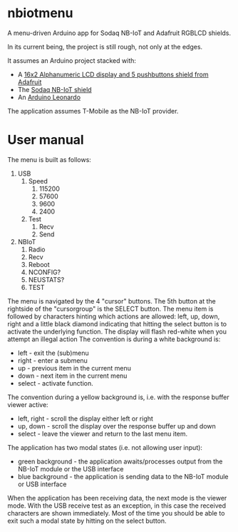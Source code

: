 # nbiotmenu

A menu-driven Arduino app for Sodaq NB-IoT and Adafruit RGBLCD shields.

In its current being, the project is still rough, not only at the edges.

It assumes an Arduino project stacked with:

* A [16x2 Alphanumeric LCD display and 5 pushbuttons shield from Adafruit](https://www.adafruit.com/product/716)
* The [Sodaq NB-IoT shield](https://shop.sodaq.com/nl/nb-iot-shield-deluxe-single-band-5-of-band-28.html)
* An [Arduino Leonardo](https://store.arduino.cc/arduino-leonardo-with-headers)

The application assumes T-Mobile as the NB-IoT provider.

# User manual

The menu is built as follows:

1. USB 
    1. Speed
       1. 115200
       2. 57600
       3. 9600
       4. 2400
    2. Test
       1. Recv
       2. Send
2. NBIoT
    1. Radio
    2. Recv
    3. Reboot
    4. NCONFIG?
    5. NEUSTATS?
    6. TEST

The menu is navigated by the 4 "cursor" buttons. The 5th button at the rightside of the "cursorgroup" is the SELECT button.
The menu item is followed by characters hinting which actions are allowed: left, up, down, right and a little black diamond indicating that hitting the select button is to activate the underlying function. The display will flash red-white when you attempt an illegal action
The convention is during a white background is:
* left - exit the (sub)menu
* right - enter a submenu
* up - previous item in the current menu
* down - next item in the current menu
* select - activate function.

The convention during a yellow background is, i.e. with the response buffer viewer active:
* left, right - scroll the display either left or right
* up, down - scroll the display over the response buffer up and down
* select - leave the viewer and return to the last menu item.

The application has two modal states (i.e. not allowing user input):
* green background - the application awaits/processes output from the NB-IoT module or the USB interface 
* blue background - the application is sending data to the NB-IoT module or USB interface

When the application has been receiving data, the next mode is the viewer mode. With the USB receive test as an exception, in this case the received characters are shown immediately.
Most of the time you should be able to exit such a modal state by hitting on the select button.























